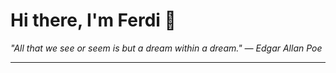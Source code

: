 <h1>Hi there, I'm Ferdi 👋</h1>

<p><em>
  "All that we see or seem is but a dream within a dream." — Edgar Allan Poe
</em></p>

---
